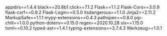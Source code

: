 appdirs==1.4.4
black==20.8b1
click==7.1.2
Flask==1.1.2
Flask-Cors==3.0.9
flask-csrf==0.9.2
Flask-Login==0.5.0
itsdangerous==1.1.0
Jinja2==2.11.2
MarkupSafe==1.1.1
mypy-extensions==0.4.3
pathspec==0.8.0
pip-chill==1.0.0
python-dotenv==0.15.0
regex==2020.10.28
six==1.15.0
toml==0.10.2
typed-ast==1.4.1
typing-extensions==3.7.4.3
Werkzeug==1.0.1
